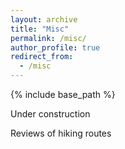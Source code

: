 ```yaml
---
layout: archive
title: "Misc"
permalink: /misc/
author_profile: true
redirect_from:
  - /misc
---
```


{% include base_path %}



Under construction

Reviews of hiking routes
